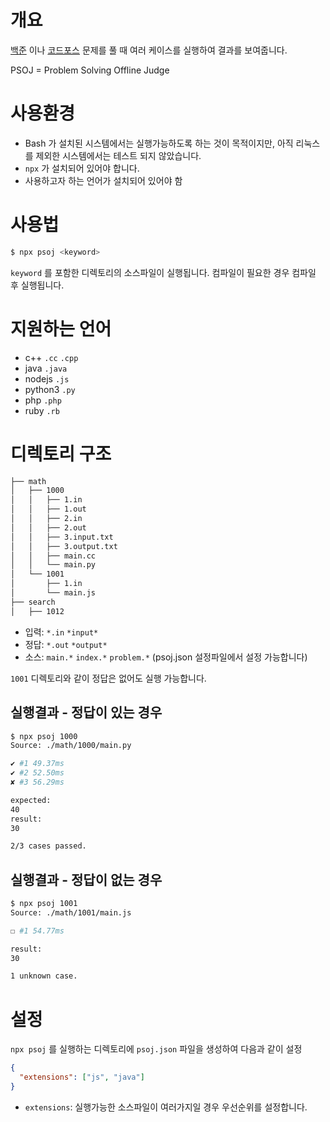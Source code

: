 # 개요

[백준](https://www.acmicpc.net) 이나 [코드포스](https://codeforces.com) 문제를
풀 때 여러 케이스를 실행하여 결과를 보여줍니다.

PSOJ = Problem Solving Offline Judge

# 사용환경

- Bash 가 설치된 시스템에서는 실행가능하도록 하는 것이 목적이지만, 아직 리눅스를 제외한 시스템에서는 테스트 되지 않았습니다.
- `npx` 가 설치되어 있어야 합니다.
- 사용하고자 하는 언어가 설치되어 있어야 함

# 사용법

```sh
$ npx psoj <keyword>
```

`keyword` 를 포함한 디렉토리의 소스파일이 실행됩니다.
컴파일이 필요한 경우 컴파일 후 실행됩니다.

# 지원하는 언어

- c++ `.cc` `.cpp`
- java `.java`
- nodejs `.js`
- python3 `.py`
- php `.php`
- ruby `.rb`

# 디렉토리 구조

```bash
├── math
│   ├── 1000
│   │   ├── 1.in
│   │   ├── 1.out
│   │   ├── 2.in
│   │   ├── 2.out
│   │   ├── 3.input.txt
│   │   ├── 3.output.txt
│   │   ├── main.cc
│   │   └── main.py
│   └── 1001
│       ├── 1.in
│       └── main.js
├── search
│   ├── 1012
```

- 입력: `*.in` `*input*`
- 정답: `*.out` `*output*`
- 소스: `main.*` `index.*` `problem.*` (psoj.json 설정파일에서 설정 가능합니다)

`1001` 디렉토리와 같이 정답은 없어도 실행 가능합니다.

## 실행결과 - 정답이 있는 경우

```sh
$ npx psoj 1000
Source: ./math/1000/main.py

✔ #1 49.37ms
✔ #2 52.50ms
✘ #3 56.29ms

expected:
40
result:
30

2/3 cases passed.
```

## 실행결과 - 정답이 없는 경우

```sh
$ npx psoj 1001
Source: ./math/1001/main.js

☐ #1 54.77ms

result:
30

1 unknown case.
```

# 설정

`npx psoj` 를 실행하는 디렉토리에 `psoj.json` 파일을 생성하여 다음과 같이 설정

```json
{
  "extensions": ["js", "java"]
}
```

- `extensions`: 실행가능한 소스파일이 여러가지일 경우 우선순위를 설정합니다.
